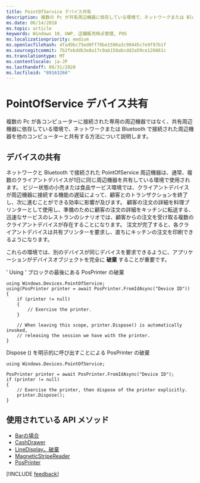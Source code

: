 ```yaml
---
title: PointOfService デバイス共有
description: 複数の Pc が共有周辺機器に依存している環境で、ネットワークまたは Bluetooth で接続されている周辺機器を他のコンピューターと共有する方法について説明します。
ms.date: 06/14/2018
ms.topic: article
keywords: Windows 10, UWP, 店舗販売時点管理, POS
ms.localizationpriority: medium
ms.openlocfilehash: 4fad9bc75ed0ff79be1596a3c99445c7e9f97b1f
ms.sourcegitcommit: 7b2febddb3e8a17c9ab158abcdd2a59ce126661c
ms.translationtype: MT
ms.contentlocale: ja-JP
ms.lasthandoff: 08/31/2020
ms.locfileid: "89163266"
---
```

# <a name="pointofservice-device-sharing"></a>PointOfService デバイス共有

複数の Pc が各コンピューターに接続された専用の周辺機器ではなく、共有周辺機器に依存している環境で、ネットワークまたは Bluetooth で接続された周辺機器を他のコンピューターと共有する方法について説明します。

## <a name="device-sharing"></a>デバイスの共有

ネットワークと Bluetooth で接続された PointOfService 周辺機器は、通常、複数のクライアントデバイスが1日に同じ周辺機器を共有している環境で使用されます。  ビジー状態の小売または食品サービス環境では、クライアントデバイスが周辺機器に接続する機能の遅延によって、顧客とのトランザクションを終了し、次に進むことができる効率に影響が及びます。 顧客の注文の詳細を料理プリンターとして使用し、準備のために顧客の注文の詳細をキッチンに転送する、迅速なサービスのレストランのシナリオでは、顧客からの注文を受け取る複数のクライアントデバイスが存在することになります。  注文が完了すると、各クライアントデバイスは共有プリンターを要求し、直ちにキッチンの注文を印刷できるようになります。

これらの環境では、別のデバイスが同じデバイスを要求できるように、アプリケーションがデバイスオブジェクトを完全に **破棄** することが重要です。

' Using ' ブロックの最後にある PosPrinter の破棄

```Csharp 
using Windows.Devices.PointOfService;
using(PosPrinter printer = await PosPrinter.FromIdAsync("Device ID"))
{
    if (printer != null)
    {
        // Exercise the printer.
    }

    // When leaving this scope, printer.Dispose() is automatically invoked, 
    // releasing the session we have with the printer.
}
```


Dispose () を明示的に呼び出すことによる PosPrinter の破棄

```Csharp 
using Windows.Devices.PointOfService;

PosPrinter printer = await PosPrinter.FromIdAsync("Device ID");
if (printer != null)
{
    // Exercise the printer, then dispose of the printer explicitly.
    printer.Dispose();
}
```

## <a name="api-methods-used"></a>使用されている API メソッド 

+ [Barの場合](/uwp/api/windows.devices.pointofservice.barcodescanner.dispose) 
+ [CashDrawer](/uwp/api/windows.devices.pointofservice.cashdrawer.dispose) 
+ [LineDisplay。破棄](/uwp/api/windows.devices.pointofservice.linedisplay.dispose) 
+ [MagneticStripeReader](/uwp/api/windows.devices.pointofservice.magneticstripereader.dispose)  
+ [PosPrinter](/uwp/api/windows.devices.pointofservice.posprinter.dispose) 


[!INCLUDE [feedback](./includes/pos-feedback.md)]